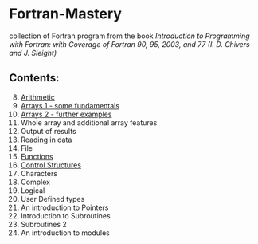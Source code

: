 # Fortran-Mastery


collection of Fortran program from the book *Introduction to Programming with Fortran: with Coverage of Fortran 90, 95, 2003, and 77 (I. D. Chivers and J. Sleight)*



## Contents: 

8. [Arithmetic](https://github.com/sinbad989/Fortran-Mastery/tree/master/08%20-%20Arithmetic)
9. [Arrays 1 - some fundamentals](https://github.com/sinbad989/Fortran-Mastery/tree/master/09%20-%20Arrays%201%20-%20Some%20Fundamentals)
10. [Arrays 2 - further examples](https://github.com/sinbad989/Fortran-Mastery/tree/master/10%20-%20Arrays%202%20-%20Further%20Examples) 
11. Whole array and additional array features
12. Output of results 
13. Reading in data
14. File 
15. [Functions](https://github.com/sinbad989/Fortran-Mastery/tree/master/15%20-%20Functions)
16. [Control Structures](https://github.com/sinbad989/Fortran-Mastery/tree/master/16%20-%20Control%20Structures)
17. Characters
18. Complex
19. Logical
20. User Defined types
21. An introduction to Pointers
22. Introduction to Subroutines
23. Subroutines 2 
24. An introduction to modules